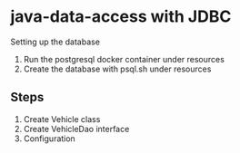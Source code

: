 # java-data-access with JDBC

Setting up the database
1. Run the postgresql docker container under resources
2. Create the database with psql.sh under resources

## Steps
1. Create Vehicle class
2. Create VehicleDao interface
3. Configuration